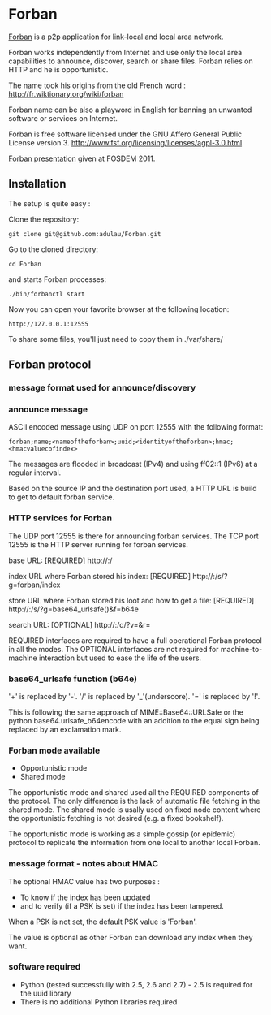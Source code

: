 Forban
======

[Forban](http://www.foo.be/forban/) is a p2p application for link-local and local area network.

Forban works independently from Internet and use only the local 
area capabilities to announce, discover, search or share files. 
Forban relies on HTTP and he is opportunistic.

The name took his origins from the old French word : 
http://fr.wiktionary.org/wiki/forban 

Forban name can be also a playword in English
for banning an unwanted software or services on Internet.

Forban is free software licensed under 
the GNU Affero General Public License version 3.
http://www.fsf.org/licensing/licenses/agpl-3.0.html

[Forban presentation](http://www.foo.be/forban/pres/2011-FOSDEM-Forban-Intro.pdf) given at FOSDEM 2011.

Installation
------------

The setup is quite easy :                             

Clone the repository:

    git clone git@github.com:adulau/Forban.git

Go to the cloned directory:

    cd Forban

and starts Forban processes:

    ./bin/forbanctl start

Now you can open your favorite browser at the following location:

    http://127.0.0.1:12555

To share some files, you'll just need to copy them in ./var/share/ 

Forban protocol
--------------- 

### message format used for announce/discovery

### announce message

ASCII encoded message using UDP on port 12555 with
the following format: 

    forban;name;<nameoftheforban>;uuid;<identityoftheforban>;hmac;<hmacvaluecofindex>

The messages are flooded in broadcast (IPv4) and using
ff02::1 (IPv6) at a regular interval.

Based on the source IP and the destination port used,
a HTTP URL is build to get to default forban service.

### HTTP services for Forban

The UDP port 12555 is there for announcing forban services.
The TCP port 12555 is the HTTP server running for forban services.

base URL: [REQUIRED]
    http://<ip>:<destport>/

index URL where Forban stored his index: [REQUIRED]
    http://<ip>:<destport>/s/?g=forban/index

store URL where Forban stored his loot and how to get a file: [REQUIRED]
    http://<ip>:<destport>/s/?g=base64_urlsafe(<filenamefromindex>)&f=b64e

search URL: [OPTIONAL]
    http://<ip>:<destport>/q/?v=<yoursearch>&r=<refreshtimeinsec>

REQUIRED interfaces are required to have a full operational Forban
protocol in all the modes. The OPTIONAL interfaces are not required
for machine-to-machine interaction but used to ease the life of the users.

### base64_urlsafe function (b64e)

'+' is replaced by '-'.
'/' is replaced by '_'(underscore).
'=' is replaced by '!'.

This is following the same approach of MIME::Base64::URLSafe
or the python base64.urlsafe_b64encode with an addition to
the equal sign being replaced by an exclamation mark.

### Forban mode available

* Opportunistic mode
* Shared mode

The opportunistic mode and shared used all the REQUIRED components of
the protocol. The only difference is the lack of automatic file fetching
in the shared mode. The shared mode is usally used on fixed node content
where the opportunistic fetching is not desired (e.g. a fixed bookshelf).

The opportunistic mode is working as a simple gossip (or epidemic) protocol
to replicate the information from one local to another local Forban.

### message format - notes about HMAC

The optional HMAC value has two purposes :

* To know if the index has been updated
* and to verify (if a PSK is set) if the index has been tampered.

When a PSK is not set, the default PSK value is 'Forban'.

The value is optional as other Forban can download any index when they
want.

### software required

* Python (tested successfully with 2.5, 2.6 and 2.7) - 2.5 is required for the uuid library
* There is no additional Python libraries required

